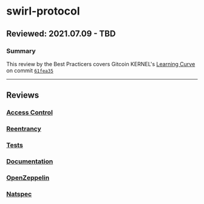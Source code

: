 # swirl-protocol
## Reviewed: 2021.07.09 - TBD

### Summary
This review by the Best Practicers covers Gitcoin KERNEL's [Learning Curve](https://github.com/kernel-community/learning-curve) on commit [`61fea35`](https://github.com/kernel-community/learning-curve/commit/61fea3584a920b33dab3753dd08cea1872284bdd)

---

## Reviews
### [Access Control](./Ownership.md)
### [Reentrancy](./Reentrancy.md)
### [Tests](./Testing.md)
### [Documentation](./Documentation.md)
### [OpenZeppelin](./OpenZeppelin.md)
### [Natspec](./Natspec.md)
